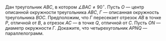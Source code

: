 Дан треугольник $ABC$, в котором $\angle BAC \ne 90^{\circ}$.
Пусть $O$ — центр описанной окружности треугольника $ABC$,
$\Gamma$ — описанная окружность треугольника $BOC$. 
Предположим, что $\Gamma$ пересекает отрезок $AB$ 
в точке $P$, отличной от $B$, а отрезок $AC$ — в точке $Q$,
отличной от $C$. Пусть $ON$ — диаметр окружности $\Gamma$.
Докажите, что четырехугольник $APNQ$ —  параллелограмм.